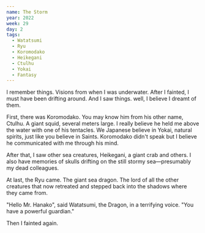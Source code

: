```yaml
---
name: The Storm
year: 2022
week: 29
day: 2
tags:
  - Watatsumi
  - Ryu
  - Koromodako
  - Heikegani
  - Ctulhu
  - Yokai
  - Fantasy
---
```


I remember things. Visions from when I was underwater. After I fainted, I must
have been drifting around. And I saw things. well, I believe I dreamt of them.

First, there was Koromodako. You may know him from his other name, Ctulhu. A
giant squid, several meters large. I really believe he held me above the water
with one of his tentacles. We Japanese believe in Yokai, natural spirits, just
like you believe in Saints. Koromodako didn't speak but I believe he
communicated with me through his mind.

After that, I saw other sea creatures, Heikegani, a giant crab and others. I
also have memories of skulls drifting on the still stormy sea—presumably my dead
colleagues.

At last, the Ryu came. The giant sea dragon. The lord of all the other creatures
that now retreated and stepped back into the shadows where they came from.

"Hello Mr. Hanako", said Watatsumi, the Dragon, in a terrifying voice. "You have
a powerful guardian."

Then I fainted again.
